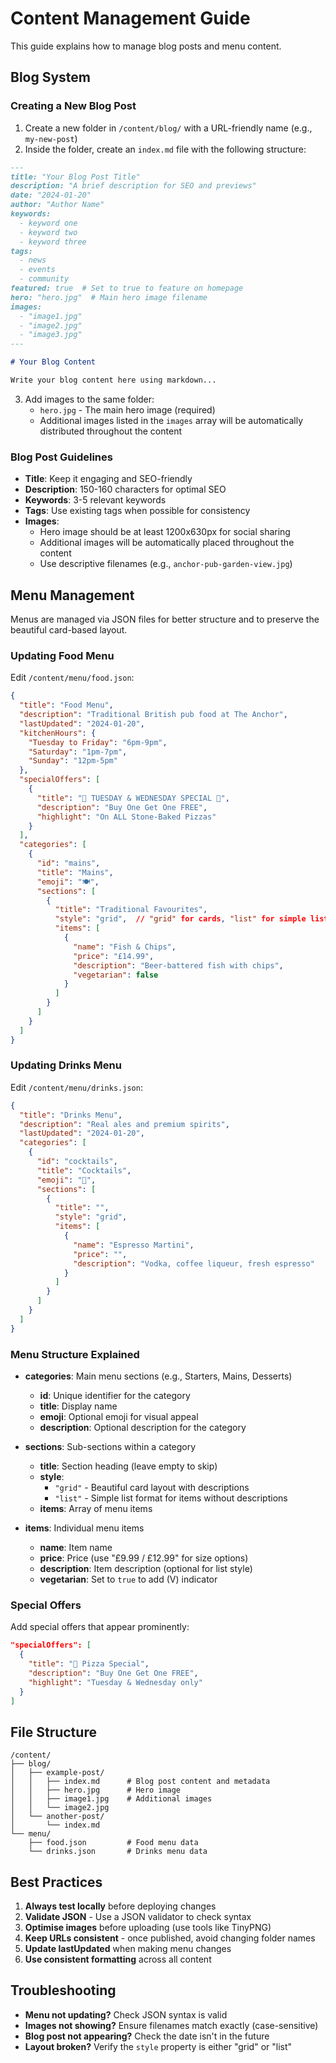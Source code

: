 # Content Management Guide

This guide explains how to manage blog posts and menu content.

## Blog System

### Creating a New Blog Post

1. Create a new folder in `/content/blog/` with a URL-friendly name (e.g., `my-new-post`)
2. Inside the folder, create an `index.md` file with the following structure:

```markdown
---
title: "Your Blog Post Title"
description: "A brief description for SEO and previews"
date: "2024-01-20"
author: "Author Name"
keywords:
  - keyword one
  - keyword two
  - keyword three
tags:
  - news
  - events
  - community
featured: true  # Set to true to feature on homepage
hero: "hero.jpg"  # Main hero image filename
images:
  - "image1.jpg"
  - "image2.jpg"
  - "image3.jpg"
---

# Your Blog Content

Write your blog content here using markdown...
```

3. Add images to the same folder:
   - `hero.jpg` - The main hero image (required)
   - Additional images listed in the `images` array will be automatically distributed throughout the content

### Blog Post Guidelines

- **Title**: Keep it engaging and SEO-friendly
- **Description**: 150-160 characters for optimal SEO
- **Keywords**: 3-5 relevant keywords
- **Tags**: Use existing tags when possible for consistency
- **Images**: 
  - Hero image should be at least 1200x630px for social sharing
  - Additional images will be automatically placed throughout the content
  - Use descriptive filenames (e.g., `anchor-pub-garden-view.jpg`)

## Menu Management

Menus are managed via JSON files for better structure and to preserve the beautiful card-based layout.

### Updating Food Menu

Edit `/content/menu/food.json`:

```json
{
  "title": "Food Menu",
  "description": "Traditional British pub food at The Anchor",
  "lastUpdated": "2024-01-20",
  "kitchenHours": {
    "Tuesday to Friday": "6pm-9pm",
    "Saturday": "1pm-7pm",
    "Sunday": "12pm-5pm"
  },
  "specialOffers": [
    {
      "title": "🍕 TUESDAY & WEDNESDAY SPECIAL 🍕",
      "description": "Buy One Get One FREE",
      "highlight": "On ALL Stone-Baked Pizzas"
    }
  ],
  "categories": [
    {
      "id": "mains",
      "title": "Mains",
      "emoji": "🍽️",
      "sections": [
        {
          "title": "Traditional Favourites",
          "style": "grid",  // "grid" for cards, "list" for simple lists
          "items": [
            {
              "name": "Fish & Chips",
              "price": "£14.99",
              "description": "Beer-battered fish with chips",
              "vegetarian": false
            }
          ]
        }
      ]
    }
  ]
}
```

### Updating Drinks Menu

Edit `/content/menu/drinks.json`:

```json
{
  "title": "Drinks Menu",
  "description": "Real ales and premium spirits",
  "lastUpdated": "2024-01-20",
  "categories": [
    {
      "id": "cocktails",
      "title": "Cocktails",
      "emoji": "🍹",
      "sections": [
        {
          "title": "",
          "style": "grid",
          "items": [
            {
              "name": "Espresso Martini",
              "price": "",
              "description": "Vodka, coffee liqueur, fresh espresso"
            }
          ]
        }
      ]
    }
  ]
}
```

### Menu Structure Explained

- **categories**: Main menu sections (e.g., Starters, Mains, Desserts)
  - **id**: Unique identifier for the category
  - **title**: Display name
  - **emoji**: Optional emoji for visual appeal
  - **description**: Optional description for the category
  
- **sections**: Sub-sections within a category
  - **title**: Section heading (leave empty to skip)
  - **style**: 
    - `"grid"` - Beautiful card layout with descriptions
    - `"list"` - Simple list format for items without descriptions
  - **items**: Array of menu items

- **items**: Individual menu items
  - **name**: Item name
  - **price**: Price (use "£9.99 / £12.99" for size options)
  - **description**: Item description (optional for list style)
  - **vegetarian**: Set to `true` to add (V) indicator

### Special Offers

Add special offers that appear prominently:

```json
"specialOffers": [
  {
    "title": "🍕 Pizza Special",
    "description": "Buy One Get One FREE",
    "highlight": "Tuesday & Wednesday only"
  }
]
```

## File Structure

```
/content/
├── blog/
│   ├── example-post/
│   │   ├── index.md      # Blog post content and metadata
│   │   ├── hero.jpg      # Hero image
│   │   ├── image1.jpg    # Additional images
│   │   └── image2.jpg
│   └── another-post/
│       └── index.md
└── menu/
    ├── food.json         # Food menu data
    └── drinks.json       # Drinks menu data
```

## Best Practices

1. **Always test locally** before deploying changes
2. **Validate JSON** - Use a JSON validator to check syntax
3. **Optimise images** before uploading (use tools like TinyPNG)
4. **Keep URLs consistent** - once published, avoid changing folder names
5. **Update lastUpdated** when making menu changes
6. **Use consistent formatting** across all content

## Troubleshooting

- **Menu not updating?** Check JSON syntax is valid
- **Images not showing?** Ensure filenames match exactly (case-sensitive)
- **Blog post not appearing?** Check the date isn't in the future
- **Layout broken?** Verify the `style` property is either "grid" or "list"